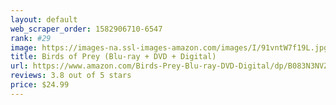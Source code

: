 ```yaml
---
layout: default 
﻿web_scraper_order: 1582906710-6547
rank: #29
image: https://images-na.ssl-images-amazon.com/images/I/91vntW7f19L.jpg
title: Birds of Prey (Blu-ray + DVD + Digital)
url: https://www.amazon.com/Birds-Prey-Blu-ray-DVD-Digital/dp/B083N3NVZZ/ref=zg_mw_movies-tv_29?_encoding=UTF8&psc=1&refRID=0STWD1YRS3TMPPRB8GBJ
reviews: 3.8 out of 5 stars
price: $24.99 
---
```

